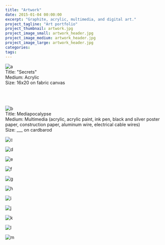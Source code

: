 ```yaml
---
title: "Artwork"
date: 2015-01-04 00:00:00
excerpt: "Graphite, acrylic, multimedia, and digital art."
project_tagline: "Art portfolio"
project_thumbnail: artwork.jpg
project_image_small: artwork_header.jpg
project_image_medium: artwork_header.jpg
project_image_large: artwork_header.jpg
categories:
tags:
---
```


<p>
	<img src="/img/projects/artwork/a.JPG" alt="a" align="middle"> <br>
	Title: "Secrets" <br>
	Medium: Acrylic <br>
	Size: 16x20 on fabric canvas<br>
	<br>
	<br>
	<br>
</p>

<p> 
	<img src="/img/projects/artwork/b.JPG" alt="b" align="middle"> <br>
	Title: Mediapocalypse <br>
	Medium: Multimedia (acrylic, acrylic paint, ink pen, black and silver poster paper, construction paper, aluminum wire, electrical cable wires) <br>
	Size: ___ on cardbarod <br>
</p>

<p> <img src="/img/projects/artwork/c.JPG" alt="c" align="middle"> 
</p>

<p> <img src="/img/projects/artwork/d.JPG" alt="d" align="middle">
 </p>

<p> <img src="/img/projects/artwork/e.jpg" alt="e" align="middle"> 
</p>

<p> <img src="/img/projects/artwork/f.JPG" alt="f" align="middle"> 
</p>

<p> <img src="/img/projects/artwork/g.jpg" alt="g" align="middle"> 
</p>

<p> <img src="/img/projects/artwork/h.jpg" alt="h" align="middle"> 
</p>

<p> <img src="/img/projects/artwork/i.JPG" alt="i" align="middle"> 
</p>

<p> <img src="/img/projects/artwork/j.jpg" alt="j" align="middle"> 
</p>

<p> <img src="/img/projects/artwork/k.jpg" alt="k" align="middle"> 
</p>

<p> <img src="/img/projects/artwork/l.jpg" alt="l" align="middle"> 
</p>

<p> <img src="/img/projects/artwork/m.jpg" alt="m" align="middle"> 
</p>
